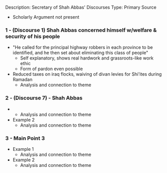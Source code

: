 Description: Secretary of Shah Abbas' Discourses
Type: Primary Source
- Scholarly Argument not present
### 1 - (Discourse 1) Shah Abbas concerned himself w/welfare & security of his people
- "He called for the principal highway robbers in each province to be identified, and he then set about eliminating this class of people"
	- Self explanatory, shows real hardwork and grassroots-like work ethic
	- Form of pardon even possible
- Reduced taxes on iraq flocks, waiving of divan levies for Shi'ites during Ramadan
	- Analysis and connection to theme
### 2 - (Discourse 7) - Shah Abbas
- 
	- Analysis and connection to theme
- Example 2
	- Analysis and connection to theme

### 3 - Main Point 3
- Example 1
	- Analysis and connection to theme
- Example 2
	- Analysis and connection to theme
